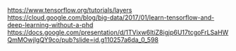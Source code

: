 https://www.tensorflow.org/tutorials/layers
https://cloud.google.com/blog/big-data/2017/01/learn-tensorflow-and-deep-learning-without-a-phd
https://docs.google.com/presentation/d/1TVixw6ItiZ8igjp6U17tcgoFrLSaHWQmMOwjlgQY9co/pub?slide=id.g110257a6da_0_598
